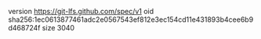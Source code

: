 version https://git-lfs.github.com/spec/v1
oid sha256:1ec0613877461adc2e0567543ef812e3ec154cd11e431893b4cee6b9d468724f
size 3040

